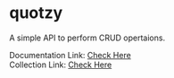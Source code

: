 # quotzy

A simple API to perform CRUD opertaions.

Documentation Link: <a href="https://documenter.getpostman.com/view/25028761/2s946h6rd5" target="_blank">Check Here</a>
<br/>
Collection Link: <a href="https://www.postman.com/spaceflight-engineer-63359845/workspace/shivam-public/collection/25028761-b7c60361-ce2b-4527-8350-3440b7dafbd5?action=share&creator=25028761" target="_blank">Check Here</a>
